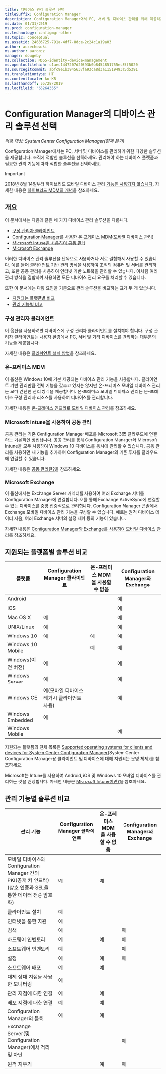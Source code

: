 ```yaml
---
title: 디바이스 관리 솔루션 선택
titleSuffix: Configuration Manager
description: Configuration Manager에서 PC, 서버 및 디바이스 관리를 위해 제공하는 솔루션에 대해 알아봅니다.
ms.date: 01/31/2019
ms.prod: configuration-manager
ms.technology: configmgr-other
ms.topic: conceptual
ms.assetid: 24633725-791a-4df7-8dce-2c24c1a19a03
author: aczechowski
ms.author: aaroncz
manager: dougeby
ms.collection: M365-identity-device-management
ms.openlocfilehash: c1aec1447207d20393b0b8454851755ec85f5020
ms.sourcegitcommit: abfc9e1b3945637fa93ca8d3a11519493a5d5391
ms.translationtype: HT
ms.contentlocale: ko-KR
ms.lasthandoff: 05/28/2019
ms.locfileid: "66264355"
---
```

# <a name="choose-a-device-management-solution-for-configuration-manager"></a>Configuration Manager의 디바이스 관리 솔루션 선택

*적용 대상: System Center Configuration Manager(현재 분기)*

Configuration Manager에서는 PC, 서버 및 디바이스를 관리하기 위한 다양한 솔루션을 제공합니다. 조직에 적합한 솔루션을 선택하세요. 관리해야 하는 디바이스 플랫폼과 필요한 관리 기능에 따라 적합한 솔루션을 선택하세요.  


> [!Important]  
> 2018년 8월 14일부터 하이브리드 모바일 디바이스 관리 [기능은 사용되지 않습니다](/sccm/core/plan-design/changes/deprecated/removed-and-deprecated-cmfeatures). 자세한 내용은 [하이브리드 MDM의 개념](/sccm/mdm/understand/hybrid-mobile-device-management)을 참조하세요.<!--Intune feature 2683117-->  
<!-- SCCMDocs issue 1197 -->



## <a name="overview"></a>개요

이 문서에서는 다음과 같은 네 가지 디바이스 관리 솔루션을 다룹니다. 
- [구성 관리자 클라이언트](#bkmk_sccm)
- [Configuration Manager를 사용한 온-프레미스 MDM(모바일 디바이스 관리)](#bkmk_opmdm)
- [Microsoft Intune을 사용하여 공동 관리](#bkmk_comanage)
- [Microsoft Exchange](#bkmk_opmdm)

이러한 디바이스 관리 솔루션을 단독으로 사용하거나 서로 결합해서 사용할 수 있습니다. 예를 들어 클라이언트 기반 관리 방식을 사용하여 조직의 컴퓨터 및 서버를 관리하고, 또한 공동 관리를 사용하여 인터넷 기반 노트북을 관리할 수 있습니다. 이처럼 여러 관리 방식을 결합하여 사용하면 모든 디바이스 관리 요구를 처리할 수 있습니다.  

또한 이 문서에는 다음 요인을 기준으로 관리 솔루션을 비교하는 표가 두 개 있습니다. 
- [지원되는 플랫폼별 비교](#bkmk_comp1)
- [관리 기능별 비교](#bkmk_comp2)


### <a name="bkmk_sccm"></a> 구성 관리자 클라이언트  

이 옵션을 사용하려면 디바이스에 구성 관리자 클라이언트를 설치해야 합니다. 구성 관리자 클라이언트는 사용자 환경에서 PC, 서버 및 기타 디바이스를 관리하는 대부분의 기능을 제공합니다. 

자세한 내용은 [클라이언트 설치 방법](/sccm/core/clients/deploy/plan/client-installation-methods)을 참조하세요.  


### <a name="bkmk_opmdm"></a> 온-프레미스 MDM  

이 옵션은 Windows 10에 기본 제공되는 디바이스 관리 기능을 사용합니다. 클라이언트 기반 관리만큼 전체 기능을 갖추고 있지는 않지만 온-프레미스 모바일 디바이스 관리는 보다 간단한 관리 방식을 제공합니다. 온-프레미스 모바일 디바이스 관리는 온-프레미스 구성 관리자 리소스를 사용하여 디바이스를 관리합니다.  

자세한 내용은 [온-프레미스 인프라로 모바일 디바이스 관리](/sccm/mdm/understand/manage-mobile-devices-with-on-premises-infrastructure)를 참조하세요.  


### <a name="bkmk_comanage"></a> Microsoft Intune을 사용하여 공동 관리

공동 관리는 기존 Configuration Manager 배포를 Microsoft 365 클라우드에 연결하는 기본적인 방법입니다. 공동 관리를 통해 Configuration Manager와 Microsoft Intune을 모두 사용하여 Windows 10 디바이스를 동시에 관리할 수 있습니다. 공동 관리를 사용하면 새 기능을 추가하여 Configuration Manager의 기존 투자를 클라우드에 연결할 수 있습니다. 

자세한 내용은 [공동 관리란?](/sccm/comanage/overview)을 참조하세요.  


### <a name="bkmk_exchange"></a> Microsoft Exchange  

이 옵션에서는 Exchange Server 커넥터를 사용하여 여러 Exchange 서버를 Configuration Manager에 연결합니다. 이를 통해 Exchange ActiveSync에 연결할 수 있는 디바이스를 중앙 집중식으로 관리합니다. Configuration Manager 콘솔에서 Exchange 모바일 디바이스 관리 기능을 구성할 수 있습니다. 예로는 원격 디바이스 데이터 지움, 여러 Exchange 서버의 설정 제어 등의 기능이 있습니다.

자세한 내용은 [Configuration Manager와 Exchange를 사용하여 모바일 디바이스 관리](/sccm/mdm/deploy-use/manage-mobile-devices-with-exchange-activesync)를 참조하세요.  



## <a name="bkmk_comp1"></a> 지원되는 플랫폼별 솔루션 비교  

|플랫폼|Configuration Manager 클라이언트|온-프레미스 MDM을 사용할 수 없음|Configuration Manager와 Exchange|  
|--------|----------------------------|---------------|-----------------------------------|  
|Android| | |예|  
|iOS| | |예|  
|Mac OS X|예| |예|  
|UNIX/Linux|예| |예|  
|Windows 10|예|예|예|  
|Windows 10 Mobile| |예|예|  
|Windows(이전 버전)|예| |예|  
|Windows Server|예| |예|  
|Windows CE|예(모바일 디바이스 레거시 클라이언트 사용)| |예|  
|Windows Embedded|예| | |  
|Windows Mobile| | |예|  

지원되는 플랫폼의 전체 목록은 [Supported operating systems for clients and devices for System Center Configuration Manager](configs/supported-operating-systems-for-clients-and-devices.md)(System Center Configuration Manager용 클라이언트 및 디바이스에 대해 지원되는 운영 체제)를 참조하세요.

Microsoft는 Intune를 사용하여 Android, iOS 및 Windows 10 모바일 디바이스를 관리하는 것을 권장합니다. 자세한 내용은 [Microsoft Intune이란?](https://docs.microsoft.com/intune/what-is-intune)을 참조하세요.



##  <a name="bkmk_comp2"></a> 관리 기능별 솔루션 비교  

|관리 기능|Configuration Manager 클라이언트|온-프레미스 MDM을 사용할 수 없음|Configuration Manager와 Exchange|  
|--------|----------------------------|---------------|-----------------------------------|  
|모바일 디바이스와 Configuration Manager 간의 PKI(공개 키 인프라)(상호 인증과 SSL을 통한 데이터 전송 암호화)|예|예| |  
|클라이언트 설치|예| | |  
|인터넷을 통한 지원|예| | |  
|검색|예| |예|  
|하드웨어 인벤토리|예|예|예|  
|소프트웨어 인벤토리|예| |예|  
|설정|예|예|예|  
|소프트웨어 배포|예|예| |  
|대체 상태 지점을 사용한 모니터링|예| | |  
|관리 지점에 대한 연결|예|예| |  
|배포 지점에 대한 연결|예|예| |  
|Configuration Manager의 블록|예|예| |  
|Exchange Server(및 Configuration Manager)에서 격리 및 차단| | |예|  
|원격 지우기| |예|예|  


